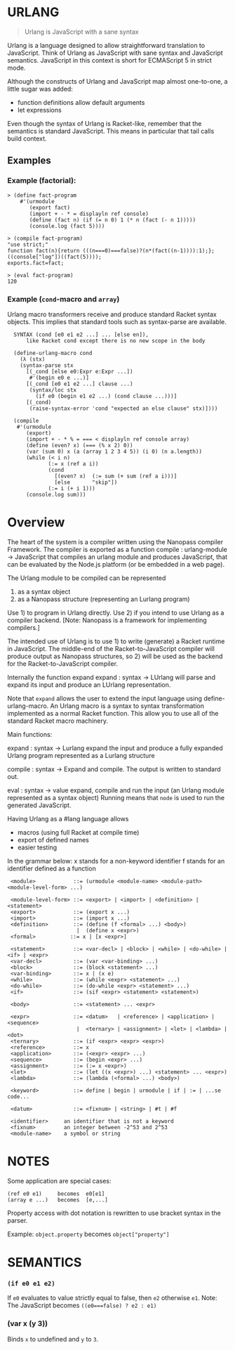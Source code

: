 # URLANG

> Urlang is JavaScript with a sane syntax

Urlang is a language designed to allow straightforward translation to JavaScript.
Think of Urlang as JavaScript with sane syntax and JavaScript semantics.
JavaScript in this context is short for ECMAScript 5 in strict mode.

Although the constructs of Urlang and JavaScript map almost one-to-one,
a little sugar was added:
  * function definitions allow default arguments
  * let expressions

Even though the syntax of Urlang is Racket-like, remember that the
semantics is standard JavaScript. This means in particular that tail calls
build context.


## Examples

### Example (factorial):

````
> (define fact-program
    #'(urmodule
       (export fact)
       (import + - * = displayln ref console)
       (define (fact n) (if (= n 0) 1 (* n (fact (- n 1)))))
       (console.log (fact 5))))

> (compile fact-program)
"use strict;"
function fact(n){return (((n===0)===false)?(n*(fact((n-1)))):1);};
((console["log"])((fact(5))));
exports.fact=fact;

> (eval fact-program)
120
````


### Example (`cond`-macro and `array`)

Urlang macro transformers receive and produce standard Racket syntax objects.
This implies that standard tools such as syntax-parse are available.

````
  SYNTAX (cond [e0 e1 e2 ...] ... [else en]), 
      like Racket cond except there is no new scope in the body

  (define-urlang-macro cond
    (λ (stx)   
    (syntax-parse stx
      [(_cond [else e0:Expr e:Expr ...])
       #'(begin e0 e ...)]
      [(_cond [e0 e1 e2 ...] clause ...)
       (syntax/loc stx
         (if e0 (begin e1 e2 ...) (cond clause ...)))]
      [(_cond)
       (raise-syntax-error 'cond "expected an else clause" stx)])))
````

````
  (compile
   #'(urmodule
      (export)
      (import + - * % = === < displayln ref console array)
      (define (even? x) (=== (% x 2) 0))
      (var (sum 0) x (a (array 1 2 3 4 5)) (i 0) (n a.length))
      (while (< i n)
             (:= x (ref a i))
             (cond
               [(even? x)  (:= sum (+ sum (ref a i)))]
               [else       "skip"])
             (:= i (+ i 1)))
      (console.log sum)))
````


# Overview

The heart of the system is a compiler written using the Nanopass
compiler Framework. The compiler is exported as a function
    compile : urlang-module -> JavaScript
that compiles an urlang module and produces JavaScript,
that can be evaluated by the Node.js platform (or be embedded in a web page).

The Urlang module to be compiled can be represented 
   1) as a syntax object
   2) as a Nanopass structure (representing an Lurlang program)

Use 1) to program in Urlang directly.
Use 2) if you intend to use Urlang as a compiler backend.
[Note: Nanopass is a framework for implementing compilers.]

The intended use of Urlang is to use 1) to write (generate) a Racket runtime in JavaScript.
The middle-end of the Racket-to-JavaScript compiler will produce output as Nanopass
structures, so 2) will be used as the backend for the Racket-to-JavaScript compiler.

Internally the function expand
    expand : syntax -> LUrlang
will parse and expand its input and produce an LUrlang representation.

Note that `expand` allows the user to extend the input language
using define-urlang-macro. An Urlang macro is a syntax to syntax
transformation implemented as a normal Racket function.
This allow you to use all of the standard Racket macro machinery.

Main functions:

  expand : syntax -> Lurlang
    expand the input and produce a fully expanded Urlang program
    represented as a Lurlang structure

  compile : syntax ->
    Expand and compile. The output is written to standard out.

  eval : syntax -> value
    expand, compile and run the input (an Urlang module represented as a syntax object)
    Running means that `node` is used to run the generated JavaScript.

Having Urlang as a #lang language allows

 * macros (using full Racket at compile time)
 * export of defined names
 * easier testing

In the grammar below:
  x stands for a non-keyword identifier
  f stands for an identifier defined as a function

````
 <module>            ::= (urmodule <module-name> <module-path> <module-level-form> ...)

 <module-level-form> ::= <export> | <import> | <definition> | <statement> 
 <export>            ::= (export x ...)
 <import>            ::= (import x ...)
 <definition>        ::= (define (f <formal> ...) <body>)
                      |  (define x <expr>)
 <formal>           ::= x | [x <expr>]

 <statement>         ::= <var-decl> | <block> | <while> | <do-while> | <if> | <expr>
 <var-decl>          ::= (var <var-binding> ...)
 <block>             ::= (block <statement> ...)
 <var-binding>       ::= x | (x e)
 <while>             ::= (while <expr> <statement> ...)
 <do-while>          ::= (do-while <expr> <statement> ...)
 <if>                ::= (sif <expr> <statement> <statement>)

 <body>              ::= <statement> ... <expr>

 <expr>              ::= <datum>   | <reference> | <application> | <sequence>
                      |  <ternary> | <assignment> | <let> | <lambda> | <dot>
 <ternary>           ::= (if <expr> <expr> <expr>)
 <reference>         ::= x
 <application>       ::= (<expr> <expr> ...)
 <sequence>          ::= (begin <expr> ...)
 <assignment>        ::= (:= x <expr>)
 <let>               ::= (let ((x <expr>) ...) <statement> ... <expr>)
 <lambda>            ::= (lambda (<formal> ...) <body>)

 <keyword>           ::= define | begin | urmodule | if | := | ...se code...

 <datum>             ::= <fixnum> | <string> | #t | #f

 <identifier>     an identifier that is not a keyword
 <fixnum>         an integer between -2^53 and 2^53
 <module-name>    a symbol or string
````

# NOTES

Some application are special cases:

    (ref e0 e1)     becomes  e0[e1]
    (array e ...)   becomes  [e,...]

Property access with dot notation is rewritten to use bracket syntax in the parser.

Example:  `object.property` becomes `object["property"]`


# SEMANTICS

### `(if e0 e1 e2)`
If `e0` evaluates to value strictly equal to false, then `e2` otherwise `e1`.
Note: The JavaScript becomes  `((e0===false) ? e2 : e1)`

### (var x (y 3))
Binds `x` to undefined and `y` to `3`.
